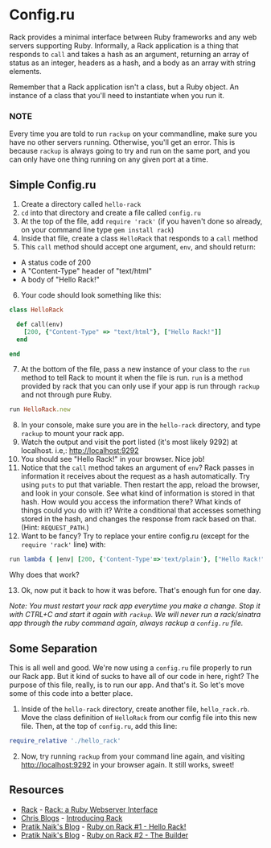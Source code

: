 

# Config.ru

Rack provides a minimal interface between Ruby frameworks and any web servers supporting Ruby. Informally, a Rack application is a thing that responds to `call` and takes a hash as an argument, returning an array of status as an integer, headers as a hash, and a body as an array with string elements.

Remember that a Rack application isn't a class, but a Ruby object. An instance of a class that you'll need to instantiate when you run it.

### NOTE

Every time you are told to run `rackup` on your commandline, make sure you have no other servers running. Otherwise, you'll get an error. This is because `rackup` is always going to try and run on the same port, and you can only have one thing running on any given port at a time.

## Simple Config.ru

1. Create a directory called `hello-rack`
2. `cd` into that directory and create a file called `config.ru`
3. At the top of the file, add `require 'rack'` (if you haven't done so already, on your command line type `gem install rack`)
4. Inside that file, create a class `HelloRack` that responds to a `call` method
5. This `call` method should accept one argument, `env`, and should return:
  * A status code of 200
  * A "Content-Type" header of "text/html"
  * A body of "Hello Rack!"

6. Your code should look something like this:

  ```ruby
  class HelloRack

    def call(env)
      [200, {"Content-Type" => "text/html"}, ["Hello Rack!"]]
    end

  end
  ```

7. At the bottom of the file, pass a new instance of your class to the `run` method to tell Rack to mount it when the file is run. `run` is a method provided by rack that you can only use if your app is run through `rackup` and not through pure Ruby.

  ```ruby
  run HelloRack.new
  ```

8. In your console, make sure you are in the `hello-rack` directory, and type `rackup` to mount your rack app.
9. Watch the output and visit the port listed (it's most likely 9292) at localhost. i.e,: [http://localhost:9292](http://localhost:9292)
10. You should see "Hello Rack!" in your browser. Nice job!
11. Notice that the `call` method takes an argument of `env`? Rack passes in information it receives about the request as a hash automatically. Try using `puts` to put that variable. Then restart the app, reload the browser, and look in your console. See what kind of information is stored in that hash. How would you access the information there? What kinds of things could you do with it? Write a conditional that accesses something stored in the hash, and changes the response from rack based on that. (Hint: `REQUEST_PATH`.)
12. Want to be fancy? Try to replace your entire config.ru (except for the `require 'rack'` line) with:

  ```ruby
  run lambda { |env| [200, {'Content-Type'=>'text/plain'}, ["Hello Rack!"]] }
  ```

  Why does that work?

13. Ok, now put it back to how it was before. That's enough fun for one day.

  *Note: You must restart your rack app everytime you make a change. Stop it with CTRL+C and start it again with `rackup`. We will never run a rack/sinatra app through the ruby command again, always rackup a `config.ru` file.*

## Some Separation

This is all well and good. We're now using a `config.ru` file properly to run our Rack app. But it kind of sucks to have all of our code in here, right? The purpose of this file, really, is to run our app. And that's it. So let's move some of this code into a better place.

1. Inside of the `hello-rack` directory, create another file, `hello_rack.rb`. Move the class definition of `HelloRack` from our config file into this new file. Then, at the top of `config.ru`, add this line:

```ruby
require_relative './hello_rack'
```

2. Now, try running `rackup` from your command line again, and visiting [http://localhost:9292](http://localhost:9292) in your browser again. It still works, sweet!

## Resources
* [Rack](http://rack.github.io/) - [Rack: a Ruby Webserver Interface](http://rack.github.io/)
* [Chris Blogs](http://chneukirchen.org/blog/) - [Introducing Rack](http://chneukirchen.org/blog/archive/2007/02/introducing-rack.html)
* [Pratik Naik's Blog](http://m.onkey.org/) - [Ruby on Rack #1 - Hello Rack!](http://m.onkey.org/ruby-on-rack-1-hello-rack)
* [Pratik Naik's Blog](http://m.onkey.org/) - [Ruby on Rack #2 - The Builder](http://m.onkey.org/ruby-on-rack-2-the-builder)
